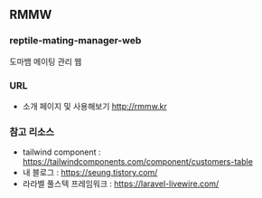 ## RMMW
### reptile-mating-manager-web
도마뱀 메이팅 관리 웹

### URL
- 소개 페이지 및 사용해보기 http://rmmw.kr

### 참고 리소스 
- tailwind component : https://tailwindcomponents.com/component/customers-table
- 내 블로그 : https://seung.tistory.com/
- 라라벨 풀스텍 프레임워크 : https://laravel-livewire.com/
